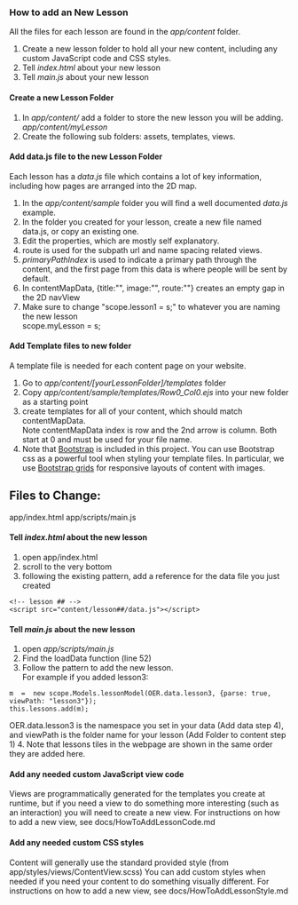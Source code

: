 ### How to add an New Lesson

All the files for each lesson are found in the *app/content* folder. 

1. Create a new lesson folder to hold all your new content, including any custom JavaScript code and CSS styles.
2. Tell *index.html* about your new lesson
3. Tell *main.js* about your new lesson

#### Create a new Lesson Folder
1. In *app/content/* add a folder to store the new lesson you will be adding.  
*app/content/myLesson*
2. Create the following sub folders: assets, templates, views.

#### Add data.js file to the new Lesson Folder

Each lesson has a *data.js* file which contains a lot of key information, 
including how pages are arranged into the 2D map.

1. In the *app/content/sample* folder you will find a well documented *data.js* example.
2. In the folder you created for your lesson, create a new file named data.js, 
or copy an existing one.
3. Edit the properties, which are mostly self explanatory.  
  1. route is used for the subpath url and name spacing related views.
  2. *primaryPathIndex* is used to indicate a primary path through the content, and the
first page from this data is where people will be sent by default.
  3. In contentMapData, {title:"", image:"", route:""} creates an empty gap in the 2D navView
4. Make sure to change "scope.lesson1 = s;" to whatever you are naming the new lesson  
scope.myLesson = s;

#### Add Template files to new folder
A template file is needed for each content page on your website.

1. Go to *app/content/[yourLessonFolder]/templates* folder
2. Copy *app/content/sample/templates/Row0_Col0.ejs* into your new folder as a starting point
3. create templates for all of your content, which should match contentMapData.    
Note contentMapData index is row and the 2nd arrow is column.  Both start at 0 
and must be used for your file name.
4. Note that [Bootstrap](http://getbootstrap.com/css/) is included in this project. 
You can use Bootstrap css as a powerful tool when styling your template files. 
In particular, we use [Bootstrap grids](https://getbootstrap.com/examples/grid/) 
for responsive layouts of content with images.

Files to Change:
---------------
app/index.html
app/scripts/main.js


#### Tell *index.html* about the new lesson
1. open app/index.html
2. scroll to the very bottom
3. following the existing pattern, add a reference for the data file you just created
```
<!-- lesson ## -->  
<script src="content/lesson##/data.js"></script>
```

#### Tell *main.js* about the new lesson
1. open *app/scripts/main.js*
2. Find the loadData function (line 52)
3. Follow the pattern to add the new lesson.  
For example if you added lesson3:
```
m  =  new scope.Models.lessonModel(OER.data.lesson3, {parse: true, viewPath: "lesson3"});  
this.lessons.add(m);  
```
OER.data.lesson3 is the namespace you set in your data (Add data step 4), 
and viewPath is the folder name for your lesson (Add Folder to content step 1)
4. Note that lessons tiles in the webpage are shown in the same order they are added here.

#### Add any needed custom JavaScript view code
Views are programmatically generated for the templates you create at runtime, 
but if you need a view to do something more interesting (such as an interaction) 
you will need to create a new view.
For instructions on how to add a new view, see docs/HowToAddLessonCode.md

#### Add any needed custom CSS styles
Content will generally use the standard provided style (from app/styles/views/ContentView.scss)
You can add custom styles when needed if you need your content to do something 
visually different.
For instructions on how to add a new view, see docs/HowToAddLessonStyle.md



